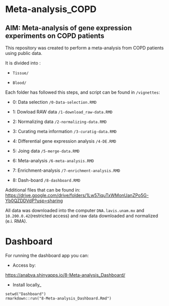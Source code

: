 # Meta-analysis_COPD

## AIM: Meta-analysis of gene expression experiments on COPD patients

This repository was created to perform a meta-analysis from COPD patients using public data.

It is divided into :

- `Tissue/`

- `Blood/`

Each folder has followed this steps, and script can be found in `/vignettes`:

- 0: Data selection `/0-Data-selection.RMD`

- 1: Dowload RAW data `/1-download_raw-data.RMD`

- 2: Normalizing data `/2-normalizing-data.RMD`

- 3: Curating meta information `/3-curatig-data.RMD`

- 4: Differential gene expression analysis `/4-DE.RMD`

- 5: Joing data `/5-merge-data.RMD`

- 6: Meta-analysis `/6-meta-analysis.RMD`

- 7: Enrichment-analysis `/7-enrichment-analysis.RMD`

- 8: Dash-board `/8-dashboard.RMD`


Additional files that can be found in:
https://drive.google.com/drive/folders/1Lw57iquTxWMonUanZPo5G-Yb0QZDDVdP?usp=sharing

All data was downloaded into the computer `DNA.lavis.unam.mx` and `10.200.0.42`(restricted access) and raw data downloaded and normalized (e.i. RMA).

# Dashboard

For running the dashboard app you can:

- Access by: 

 https://anabva.shinyapps.io/8-Meta-analysis_Dashboard/

- Install locally_

```{r}
setwd("Dashboard")
rmarkdown::run("8-Meta-analysis_Dashboard.Rmd")
```



